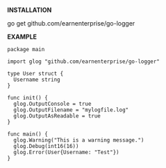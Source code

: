 **INSTALLATION**

go get github.com/earnenterprise/go-logger

**EXAMPLE**

```golang
package main

import glog "github.com/earnenterprise/go-logger"

type User struct {
  Username string
}

func init() {
  glog.OutputConsole = true
  glog.OutputFilename = "mylogfile.log"
  glog.OutputAsReadable = true
}

func main() {
  glog.Warning("This is a warning message.")
  glog.Debug(int16(16))
  glog.Error(User{Username: "Test"})
}
```